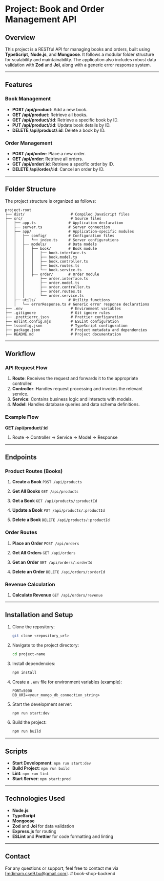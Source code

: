 # Project: Book and Order Management API

## Overview

This project is a RESTful API for managing books and orders, built using **TypeScript**, **Node.js**, and **Mongoose**. It follows a modular folder structure for scalability and maintainability. The application also includes robust data validation with **Zod** and **Joi**, along with a generic error response system.

---

## Features

### Book Management

- **POST /api/product**: Add a new book.
- **GET /api/product**: Retrieve all books.
- **GET /api/product/:id**: Retrieve a specific book by ID.
- **PUT /api/product/:id**: Update book details by ID.
- **DELETE /api/product/:id**: Delete a book by ID.

### Order Management

- **POST /api/order**: Place a new order.
- **GET /api/order**: Retrieve all orders.
- **GET /api/order/:id**: Retrieve a specific order by ID.
- **DELETE /api/order/:id**: Cancel an order by ID.

---

## Folder Structure

The project structure is organized as follows:

```
project-root
├── dist/                     # Compiled JavaScript files
├── src/                      # Source files
│   ├── app.ts               # Application declaration
│   ├── server.ts            # Server connection
│   ├── app/                 # Application-specific modules
│   │   ├── config/          # Configuration files
│   │   │   └── index.ts     # Server configurations
│   │   ├── models/          # Data models
│   │   │   ├── book/        # Book module
│   │   │   │   ├── book.interface.ts
│   │   │   │   ├── book.model.ts
│   │   │   │   ├── book.controller.ts
│   │   │   │   ├── book.routes.ts
│   │   │   │   └── book.service.ts
│   │   │   ├── order/       # Order module
│   │   │       ├── order.interface.ts
│   │   │       ├── order.model.ts
│   │   │       ├── order.controller.ts
│   │   │       ├── order.routes.ts
│   │   │       └── order.service.ts
│   ├── utils/               # Utility functions
│   │   └── errorResponse.ts # Generic error response declarations
├── .env                      # Environment variables
├── .gitignore                # Git ignore rules
├── .prettierrc.json          # Prettier configuration
├── eslint.config.mjs         # ESLint configuration
├── tsconfig.json             # TypeScript configuration
├── package.json              # Project metadata and dependencies
├── README.md                 # Project documentation
```

---

## Workflow

### API Request Flow

1. **Route**: Receives the request and forwards it to the appropriate controller.
2. **Controller**: Handles request processing and invokes the relevant service.
3. **Service**: Contains business logic and interacts with models.
4. **Model**: Handles database queries and data schema definitions.

### Example Flow

**GET /api/product/:id**

1. Route -> Controller -> Service -> Model -> Response

---

## Endpoints

### Product Routes (Books)

1. **Create a Book**
   `POST /api/products`

2. **Get All Books**
   `GET /api/products`

3. **Get a Book**
   `GET /api/products/:productId`

4. **Update a Book**
   `PUT /api/products/:productId`

5. **Delete a Book**
   `DELETE /api/products/:productId`

### Order Routes

1. **Place an Order**
   `POST /api/orders`

2. **Get All Orders**
   `GET /api/orders`

3. **Get an Order**
   `GET /api/orders/:orderId`

4. **Delete an Order**
   `DELETE /api/orders/:orderId`

### Revenue Calculation

1. **Calculate Revenue**
   `GET /api/orders/revenue`

---

## Installation and Setup

1. Clone the repository:

   ```bash
   git clone <repository_url>
   ```

2. Navigate to the project directory:

   ```bash
   cd project-name
   ```

3. Install dependencies:

   ```bash
   npm install
   ```

4. Create a `.env` file for environment variables (example):

   ```env
   PORT=5000
   DB_URI=<your_mongo_db_connection_string>
   ```

5. Start the development server:

   ```bash
   npm run start:dev
   ```

6. Build the project:
   ```bash
   npm run build
   ```

---

## Scripts

- **Start Development**: `npm run start:dev`
- **Build Project**: `npm run build`
- **Lint**: `npm run lint`
- **Start Server**: `npm start:prod`

---

## Technologies Used

- **Node.js**
- **TypeScript**
- **Mongoose**
- **Zod** and **Joi** for data validation
- **Express.js** for routing
- **ESLint** and **Prettier** for code formatting and linting

---

## Contact

For any questions or support, feel free to contact me via [mdimam.cse9.bu@gmail.com].
#   b o o k - s h o p - b a c k e n d 
 
 
